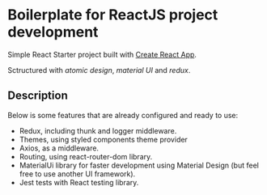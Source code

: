 # Boilerplate for ReactJS project development

Simple React Starter project built with [Create React App](https://github.com/facebook/create-react-app).

Sctructured with _atomic design_, _material UI_ and _redux_.

## Description

Below is some features that are already configured and ready to use:

- Redux, including thunk and logger middleware.
- Themes, using styled components theme provider
- Axios, as a middleware.
- Routing, using react-router-dom library.
- MaterialUi library for faster development using Material Design (but feel free to use another UI framework).
- Jest tests with React testing library.
